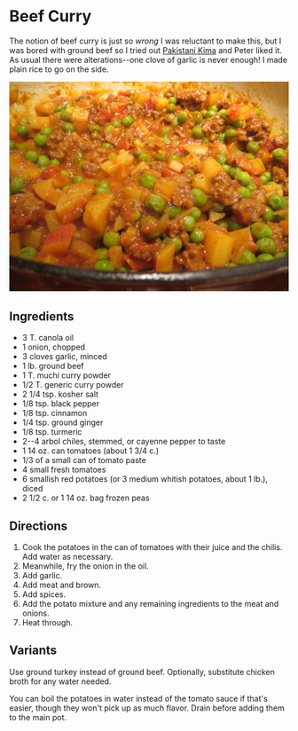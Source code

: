 # Beef Curry

The notion of beef curry is just so *wrong* I was reluctant to make this, but I was bored with ground beef so I tried out [Pakistani Kima](http://wholenewmom.com/recipes/ground-hamburger-ground-recipes-recipes-for-indian/) and Peter liked it.  As usual there were alterations--one clove of garlic is never enough!  I made plain rice to go on the side.

![beef curry](../images/beef_curry.png)


## Ingredients

* 3 T. canola oil
* 1 onion, chopped
* 3 cloves garlic, minced
* 1 lb. ground beef
* 1 T. muchi curry powder
* 1/2 T. generic curry powder
* 2 1/4 tsp. kosher salt
* 1/8 tsp. black pepper
* 1/8 tsp. cinnamon
* 1/4 tsp. ground ginger
* 1/8 tsp. turmeric
* 2--4 arbol chiles, stemmed, or cayenne pepper to taste
* 1 14 oz. can tomatoes (about 1 3/4 c.)
* 1/3 of a small can of tomato paste
* 4 small fresh tomatoes
* 6 smallish red potatoes (or 3 medium whitish potatoes, about 1 lb.), diced
* 2 1/2 c. or 1 14 oz. bag frozen peas


## Directions

1. Cook the potatoes in the can of tomatoes with their juice and the chilis.  Add water as necessary.
2. Meanwhile, fry the onion in the oil.  
3. Add garlic.  
4. Add meat and brown.
5. Add spices.
6. Add the potato mixture and any remaining ingredients to the meat and onions.  
7. Heat through.

## Variants

Use ground turkey instead of ground beef.  Optionally, substitute chicken broth for any water needed.

You can boil the potatoes in water instead of the tomato sauce if that's easier, though they won't pick up as much flavor.  Drain before adding them to the main pot.
